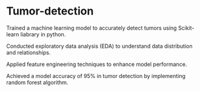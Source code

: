 # Tumor-detection
Trained a machine learning model to accurately detect tumors using Scikit-learn liabrary in python.

Conducted exploratory data analysis (EDA) to understand data distribution and relationships.

Applied feature engineering techniques to enhance model performance.

Achieved a model accuracy of 95% in tumor detection by implementing random forest algorithm.
